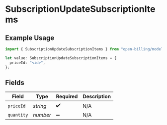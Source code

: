 # SubscriptionUpdateSubscriptionItems

## Example Usage

```typescript
import { SubscriptionUpdateSubscriptionItems } from "open-billing/models/operations";

let value: SubscriptionUpdateSubscriptionItems = {
  priceId: "<id>",
};
```

## Fields

| Field              | Type               | Required           | Description        |
| ------------------ | ------------------ | ------------------ | ------------------ |
| `priceId`          | *string*           | :heavy_check_mark: | N/A                |
| `quantity`         | *number*           | :heavy_minus_sign: | N/A                |